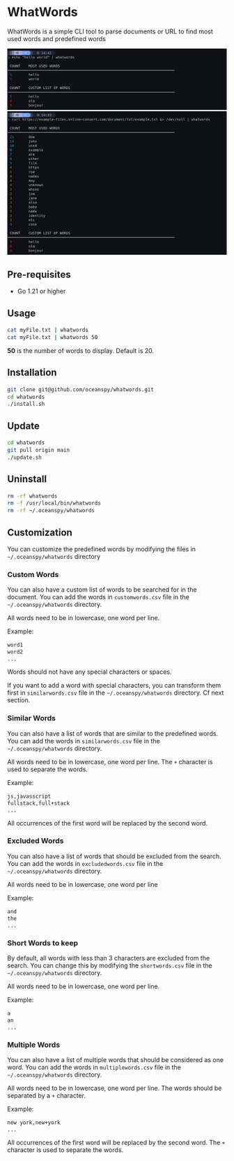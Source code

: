 # WhatWords

WhatWords is a simple CLI tool to parse documents or URL to find most used words and predefined words

![alt text](https://github.com/oceanspy/whatwords/blob/main/whatwords-screenshot0.png?raw=true)
![alt text](https://github.com/oceanspy/whatwords/blob/main/whatwords-screenshot1.png?raw=true)

## Pre-requisites

- Go 1.21 or higher

## Usage

```bash
cat myFile.txt | whatwords 
cat myFile.txt | whatwords 50 
```

__50__ is the number of words to display. Default is 20.

## Installation

```bash
git clone git@github.com/oceanspy/whatwords.git
cd whatwords
./install.sh
```

## Update

```bash
cd whatwords
git pull origin main
./update.sh
```

## Uninstall

```bash
rm -rf whatwords
rm -f /usr/local/bin/whatwords
rm -rf ~/.oceanspy/whatwords
```

## Customization

You can customize the predefined words by modifying the files in `~/.oceanspy/whatwords` directory

### Custom Words

You can also have a custom list of words to be searched for in the document. You can add the words in `customwords.csv` file in the `~/.oceanspy/whatwords` directory.

All words need to be in lowercase, one word per line.

Example:

```csv
word1
word2
...
```

Words should not have any special characters or spaces.

If you want to add a word with special characters, you can transform them first in `similarwords.csv` file in the `~/.oceanspy/whatwords` directory. Cf next section.

### Similar Words

You can also have a list of words that are similar to the predefined words. You can add the words in `similarwords.csv` file in the `~/.oceanspy/whatwords` directory.

All words need to be in lowercase, one word per line. The `+` character is used to separate the words.

Example:

```csv
js,javasscript
fullstack,full+stack
...
```

All occurrences of the first word will be replaced by the second word.

### Excluded Words

You can also have a list of words that should be excluded from the search. You can add the words in `excludedwords.csv` file in the `~/.oceanspy/whatwords` directory.

All words need to be in lowercase, one word per line

Example:

```csv
and
the
...
```

### Short Words to keep

By default, all words with less than 3 characters are excluded from the search. You can change this by modifying the `shortwords.csv` file in the `~/.oceanspy/whatwords` directory.

All words need to be in lowercase, one word per line.

Example:

```csv
a
an
...
```

### Multiple Words

You can also have a list of multiple words that should be considered as one word. You can add the words in `multiplewords.csv` file in the `~/.oceanspy/whatwords` directory.

All words need to be in lowercase, one word per line. The words should be separated by a `+` character.

Example:

```csv
new york,new+york
...
```

All occurrences of the first word will be replaced by the second word. The `+` character is used to separate the words.
